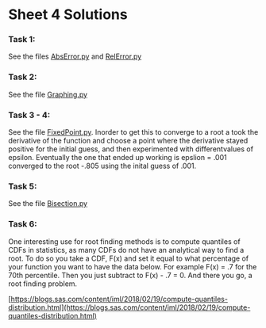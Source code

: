 # Sheet 4 Solutions

### Task 1:
See the files [AbsError.py](AbsError.py) and [RelError.py](RelError.py)

### Task 2:
See the file [Graphing.py](Graphing.py)

### Task 3 - 4: 
See the file [FixedPoint.py](FixedPoint.py). Inorder to get this to converge to a root a took the derivative of the function and choose a point where the derivative stayed positive for the initial guess, and then experimented with differentvalues of epsilon. Eventually the one that ended up working is epslion = .001 converged to the root -.805 using the inital guess of .001.

### Task 5:
See the file [Bisection.py](Bisection.py)

### Task 6:
One interesting use for root finding methods is to compute quantiles of CDFs in statistics, as many CDFs do not have an analytical way to find a root. To do so you take a CDF, F(x) and set it equal to what percentage of your function you want to have the data below. For example F(x) = .7 for the 70th percentile. Then you just subtract to F(x) - .7 = 0. And there you go, a root finding problem.


[https://blogs.sas.com/content/iml/2018/02/19/compute-quantiles-distribution.html](https://blogs.sas.com/content/iml/2018/02/19/compute-quantiles-distribution.html)
